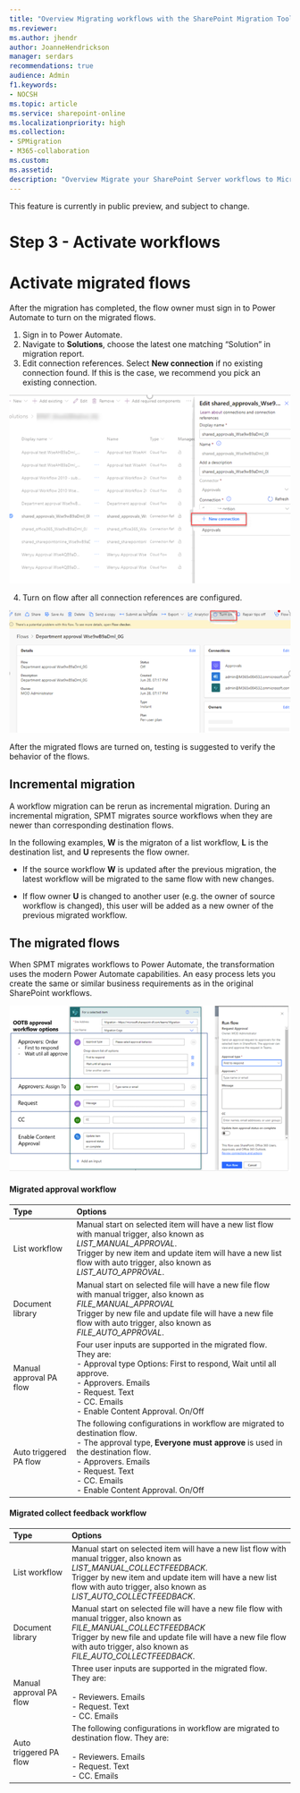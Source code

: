 ```yaml
---
title: "Overview Migrating workflows with the SharePoint Migration Tool (SPMT)"
ms.reviewer: 
ms.author: jhendr
author: JoanneHendrickson
manager: serdars
recommendations: true
audience: Admin
f1.keywords:
- NOCSH
ms.topic: article
ms.service: sharepoint-online
ms.localizationpriority: high
ms.collection:
- SPMigration
- M365-collaboration
ms.custom: 
ms.assetid: 
description: "Overview Migrate your SharePoint Server workflows to Microsoft 365 using the SharePoint Migration Tool (SPMT)"
---
```


This feature is currently in public preview, and subject to change.

# Step 3 - Activate workflows 


# Activate migrated flows

After the migration has completed, the flow owner must sign in to Power Automate to turn on the migrated flows.

1.	Sign in to Power Automate.
2.	Navigate to **Solutions**, choose the latest one matching “Solution” in migration report.
3.	Edit connection references. Select **New connection** if no existing connection found. If this is the case, we recommend you pick an existing connection.

![Select a new workflow connection](media/spmt-workflow-automate-connection.png)
 
4.	Turn on flow after all connection references are configured.
 
![Turn on workflow after connection references are configured](media/spmt-workflow-turn-on-flow-after-connection.png)

After the migrated flows are turned on, testing is suggested to verify the behavior of the flows.

## Incremental migration 

A workflow migration can be rerun as incremental migration. During an incremental migration, SPMT migrates source workflows when they are newer than corresponding destination flows.  

In the following examples,  **W** is the migraton of a list workflow, **L** is the destination list, and **U** represents the flow owner.

- If the source workflow **W** is updated after the previous migration, the latest workflow will be migrated to the same flow with new changes.

- If flow owner **U** is changed to another user (e.g. the owner of source workflow is changed), this user will be added as a new owner of the previous migrated workflow. 


## The migrated flows

When SPMT migrates workflows to Power Automate, the transformation uses the modern Power Automate capabilities. An easy process lets you create the same or similar business requirements as in the original SharePoint workflows.

![out of the box workflows](media/spmt-workflow-ootb-options.png)

#### Migrated approval workflow

|Type|Options|
|:-----|:-----|
|List workflow|Manual start on selected item will have a new list flow with manual trigger, also known as *LIST_MANUAL_APPROVAL*.</br>Trigger by new item and update item will have a new list flow with auto trigger, also known as *LIST_AUTO_APPROVAL*.|
|Document library|Manual start on selected file will have a new file flow with manual trigger, also known as *FILE_MANUAL_APPROVAL*<br/>Trigger by new file and update file will have a new file flow with auto trigger, also known as *FILE_AUTO_APPROVAL*.|
|Manual approval PA flow|Four user inputs are supported in the migrated flow. They are: </br>- Approval type Options: First to respond, Wait until all approve.<br>- Approvers. Emails<br>- Request. Text<br>- CC. Emails<br>- Enable Content Approval. On/Off|
| Auto triggered PA flow|The following configurations in workflow are migrated to destination flow. </br>- The approval type, **Everyone must approve** is used in the destination flow.</br>- Approvers. Emails</br>- Request. Text</br>- CC. Emails</br>- Enable Content Approval. On/Off|

 
#### Migrated collect feedback workflow

|Type|Options|
|:-----|:-----|
|List workflow|Manual start on selected item will have a new list flow with manual trigger, also known as *LIST_MANUAL_COLLECTFEEDBACK*.</br>Trigger by new item and update item will have a new list flow with auto trigger, also known as *LIST_AUTO_COLLECTFEEDBACK*.|
|Document library|Manual start on selected file will have a new file flow with manual trigger, also known as *FILE_MANUAL_COLLECTFEEDBACK*<br/>Trigger by new file and update file will have a new file flow with auto trigger, also known as *FILE_AUTO_COLLECTFEEDBACK*.|
|Manual approval PA flow|Three user inputs are supported in the migrated flow. They are: </br><br>- Reviewers. Emails<br>- Request. Text<br>- CC. Emails|
| Auto triggered PA flow|The following configurations in workflow are migrated to destination flow. They are: </br><br>- Reviewers. Emails<br>- Request. Text<br>- CC. Emails|

